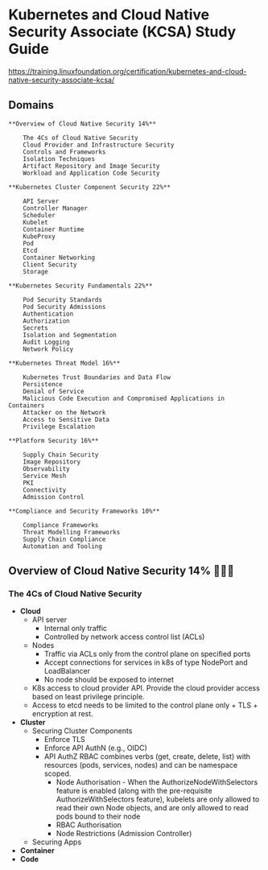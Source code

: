 # Kubernetes and Cloud Native Security Associate (KCSA) Study Guide

https://training.linuxfoundation.org/certification/kubernetes-and-cloud-native-security-associate-kcsa/

## Domains

```
**Overview of Cloud Native Security 14%**

    The 4Cs of Cloud Native Security
    Cloud Provider and Infrastructure Security
    Controls and Frameworks
    Isolation Techniques
    Artifact Repository and Image Security
    Workload and Application Code Security

**Kubernetes Cluster Component Security 22%**

    API Server
    Controller Manager
    Scheduler
    Kubelet
    Container Runtime
    KubeProxy
    Pod
    Etcd
    Container Networking
    Client Security
    Storage

**Kubernetes Security Fundamentals 22%**

    Pod Security Standards
    Pod Security Admissions
    Authentication
    Authorization
    Secrets
    Isolation and Segmentation
    Audit Logging
    Network Policy

**Kubernetes Threat Model 16%**

    Kubernetes Trust Boundaries and Data Flow
    Persistence
    Denial of Service
    Malicious Code Execution and Compromised Applications in Containers
    Attacker on the Network
    Access to Sensitive Data
    Privilege Escalation

**Platform Security 16%**

    Supply Chain Security
    Image Repository
    Observability
    Service Mesh
    PKI
    Connectivity
    Admission Control

**Compliance and Security Frameworks 10%**

    Compliance Frameworks
    Threat Modelling Frameworks
    Supply Chain Compliance
    Automation and Tooling
```

## Overview of Cloud Native Security 14% 🕵🏻‍♂️
### The 4Cs of Cloud Native Security
- **Cloud**
    - API server
      - Internal only traffic
      - Controlled by network access control list (ACLs)
    - Nodes
      - Traffic via ACLs only from the control plane on specified ports
      - Accept connections for services in k8s of type NodePort and LoadBalancer
      - No node should be exposed to internet
    - K8s access to cloud provider API. Provide the cloud provider access based on least privilege principle.
    - Access to etcd needs to be limited to the control plane only + TLS + encryption at rest.
- **Cluster**
    - Securing Cluster Components
        - Enforce TLS
        - Enforce API AuthN (e.g., OIDC)
        - API AuthZ RBAC combines verbs (get, create, delete, list) with resources (pods, services, nodes) and can be namespace scoped.
            - Node Authorisation - When the AuthorizeNodeWithSelectors feature is enabled (along with the pre-requisite AuthorizeWithSelectors feature), kubelets are only allowed to read their own Node objects, and are only allowed to read pods bound to their node
            - RBAC Authorisation
            - Node Restrictions (Admission Controller)
    - Securing Apps
- **Container**
- **Code**
